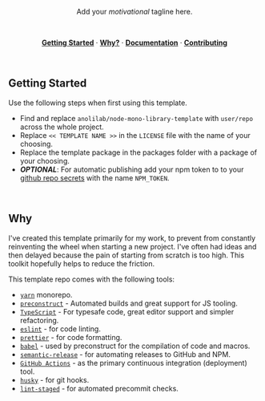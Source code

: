 <p align="center">
  Add your <em>motivational</em> tagline here.
</p>

<br />

<p align="center">
  <a href="#getting-started"><strong>Getting Started</strong></a> ·
  <a href="#why"><strong>Why?</strong></a> ·
  <a href="docs"><strong>Documentation</strong></a> ·
  <a href="docs/contributing.md"><strong>Contributing</strong></a>
</p>

<br />

## Getting Started

Use the following steps when first using this template.

- Find and replace `anolilab/node-mono-library-template` with `user/repo` across the whole project.
- Replace `<< TEMPLATE NAME >>` in the `LICENSE` file with the name of your choosing.
- Replace the template package in the packages folder with a package of your choosing.
- **_OPTIONAL_**: For automatic publishing add your npm token to to your [github repo secrets](https://docs.github.com/en/actions/configuring-and-managing-workflows/creating-and-storing-encrypted-secrets) with the name `NPM_TOKEN`.

<br />

## Why

I've created this template primarily for my work, to prevent from constantly reinventing the wheel when starting a new project.
I've often had ideas and then delayed because the pain of starting from scratch is too high. This toolkit hopefully helps to reduce the friction.

This template repo comes with the following tools:

- [`yarn`](https://yarnpkg.com/) monorepo.
- [`preconstruct`](https://preconstruct.tools/) - Automated builds and great support for JS tooling.
- [`TypeScript`](https://www.typescriptlang.org/) - For typesafe code, great editor support and simpler refactoring.
- [`eslint`](https://eslint.org/) - for code linting.
- [`prettier`](https://prettier.io/) - for code formatting.
- [`babel`](https://babeljs.io/) - used by preconstruct for the compilation of code and macros.
- [`semantic-release`](https://github.com/semantic-release/semantic-release/) - for automating releases to GitHub and NPM.
- [`GitHub Actions`](https://github.com/features/actions) - as the primary continuous integration (deployment) tool.
- [`husky`](https://github.com/typicode/husky) - for git hooks.
- [`lint-staged`](https://github.com/okonet/lint-staged) - for automated precommit checks.

<br />
